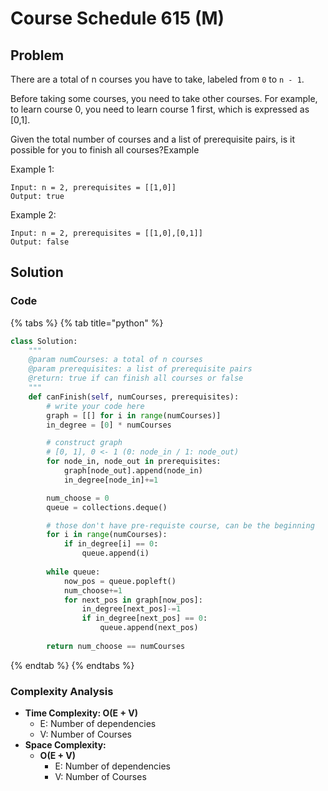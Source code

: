 # Course Schedule 615 (M)

## Problem

There are a total of n courses you have to take, labeled from `0` to `n - 1`.

Before taking some courses, you need to take other courses. For example, to learn course 0, you need to learn course 1 first, which is expressed as \[0,1].

Given the total number of courses and a list of prerequisite pairs, is it possible for you to finish all courses?Example

Example 1:

```
Input: n = 2, prerequisites = [[1,0]] 
Output: true
```

Example 2:

```
Input: n = 2, prerequisites = [[1,0],[0,1]] 
Output: false
```

## Solution&#x20;

### Code

{% tabs %}
{% tab title="python" %}
```python
class Solution:
    """
    @param numCourses: a total of n courses
    @param prerequisites: a list of prerequisite pairs
    @return: true if can finish all courses or false
    """
    def canFinish(self, numCourses, prerequisites):
        # write your code here
        graph = [[] for i in range(numCourses)]
        in_degree = [0] * numCourses

        # construct graph
        # [0, 1], 0 <- 1 (0: node_in / 1: node_out)
        for node_in, node_out in prerequisites:
            graph[node_out].append(node_in)
            in_degree[node_in]+=1

        num_choose = 0
        queue = collections.deque()

        # those don't have pre-requiste course, can be the beginning 
        for i in range(numCourses):
            if in_degree[i] == 0:
                queue.append(i)
        
        while queue:
            now_pos = queue.popleft()
            num_choose+=1
            for next_pos in graph[now_pos]:
                in_degree[next_pos]-=1
                if in_degree[next_pos] == 0:
                    queue.append(next_pos)
        
        return num_choose == numCourses
```
{% endtab %}
{% endtabs %}

### Complexity Analysis

* **Time Complexity: O(E + V)**
  * E: Number of dependencies
  * V: Number of Courses
* **Space Complexity:**&#x20;
  * **O(E + V)**
    * E: Number of dependencies
    * V: Number of Courses
